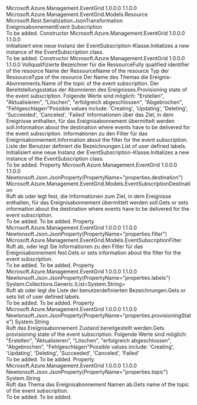 <Type Name="EventSubscription" FullName="Microsoft.Azure.Management.EventGrid.Models.EventSubscription">
  <TypeSignature Language="C#" Value="public class EventSubscription : Microsoft.Azure.Management.EventGrid.Models.Resource" />
  <TypeSignature Language="ILAsm" Value=".class public auto ansi beforefieldinit EventSubscription extends Microsoft.Azure.Management.EventGrid.Models.Resource" />
  <TypeSignature Language="DocId" Value="T:Microsoft.Azure.Management.EventGrid.Models.EventSubscription" />
  <TypeSignature Language="VB.NET" Value="Public Class EventSubscription&#xA;Inherits Resource" />
  <TypeSignature Language="F#" Value="type EventSubscription = class&#xA;    inherit Resource" />
  <AssemblyInfo>
    <AssemblyName>Microsoft.Azure.Management.EventGrid</AssemblyName>
    <AssemblyVersion>1.0.0.0</AssemblyVersion>
    <AssemblyVersion>1.1.0.0</AssemblyVersion>
  </AssemblyInfo>
  <Base>
    <BaseTypeName>Microsoft.Azure.Management.EventGrid.Models.Resource</BaseTypeName>
  </Base>
  <Interfaces />
  <Attributes>
    <Attribute>
      <AttributeName>Microsoft.Rest.Serialization.JsonTransformation</AttributeName>
    </Attribute>
  </Attributes>
  <Docs>
    <summary>
            <span data-ttu-id="f7da6-101">Ereignisabonnement</span><span class="sxs-lookup"><span data-stu-id="f7da6-101">Event Subscription</span></span>
            </summary>
    <remarks>To be added.</remarks>
  </Docs>
  <Members>
    <Member MemberName=".ctor">
      <MemberSignature Language="C#" Value="public EventSubscription ();" />
      <MemberSignature Language="ILAsm" Value=".method public hidebysig specialname rtspecialname instance void .ctor() cil managed" />
      <MemberSignature Language="DocId" Value="M:Microsoft.Azure.Management.EventGrid.Models.EventSubscription.#ctor" />
      <MemberSignature Language="VB.NET" Value="Public Sub New ()" />
      <MemberType>Constructor</MemberType>
      <AssemblyInfo>
        <AssemblyName>Microsoft.Azure.Management.EventGrid</AssemblyName>
        <AssemblyVersion>1.0.0.0</AssemblyVersion>
        <AssemblyVersion>1.1.0.0</AssemblyVersion>
      </AssemblyInfo>
      <Parameters />
      <Docs>
        <summary>
            <span data-ttu-id="f7da6-102">Initialisiert eine neue Instanz der EventSubscription-Klasse.</span><span class="sxs-lookup"><span data-stu-id="f7da6-102">Initializes a new instance of the EventSubscription class.</span></span>
            </summary>
        <remarks>To be added.</remarks>
      </Docs>
    </Member>
    <Member MemberName=".ctor">
      <MemberSignature Language="C#" Value="public EventSubscription (string id = null, string name = null, string type = null, string topic = null, string provisioningState = null, Microsoft.Azure.Management.EventGrid.Models.EventSubscriptionDestination destination = null, Microsoft.Azure.Management.EventGrid.Models.EventSubscriptionFilter filter = null, System.Collections.Generic.IList&lt;string&gt; labels = null);" />
      <MemberSignature Language="ILAsm" Value=".method public hidebysig specialname rtspecialname instance void .ctor(string id, string name, string type, string topic, string provisioningState, class Microsoft.Azure.Management.EventGrid.Models.EventSubscriptionDestination destination, class Microsoft.Azure.Management.EventGrid.Models.EventSubscriptionFilter filter, class System.Collections.Generic.IList`1&lt;string&gt; labels) cil managed" />
      <MemberSignature Language="DocId" Value="M:Microsoft.Azure.Management.EventGrid.Models.EventSubscription.#ctor(System.String,System.String,System.String,System.String,System.String,Microsoft.Azure.Management.EventGrid.Models.EventSubscriptionDestination,Microsoft.Azure.Management.EventGrid.Models.EventSubscriptionFilter,System.Collections.Generic.IList{System.String})" />
      <MemberSignature Language="VB.NET" Value="Public Sub New (Optional id As String = null, Optional name As String = null, Optional type As String = null, Optional topic As String = null, Optional provisioningState As String = null, Optional destination As EventSubscriptionDestination = null, Optional filter As EventSubscriptionFilter = null, Optional labels As IList(Of String) = null)" />
      <MemberSignature Language="F#" Value="new Microsoft.Azure.Management.EventGrid.Models.EventSubscription : string * string * string * string * string * Microsoft.Azure.Management.EventGrid.Models.EventSubscriptionDestination * Microsoft.Azure.Management.EventGrid.Models.EventSubscriptionFilter * System.Collections.Generic.IList&lt;string&gt; -&gt; Microsoft.Azure.Management.EventGrid.Models.EventSubscription" Usage="new Microsoft.Azure.Management.EventGrid.Models.EventSubscription (id, name, type, topic, provisioningState, destination, filter, labels)" />
      <MemberType>Constructor</MemberType>
      <AssemblyInfo>
        <AssemblyName>Microsoft.Azure.Management.EventGrid</AssemblyName>
        <AssemblyVersion>1.0.0.0</AssemblyVersion>
        <AssemblyVersion>1.1.0.0</AssemblyVersion>
      </AssemblyInfo>
      <Parameters>
        <Parameter Name="id" Type="System.String" />
        <Parameter Name="name" Type="System.String" />
        <Parameter Name="type" Type="System.String" />
        <Parameter Name="topic" Type="System.String" />
        <Parameter Name="provisioningState" Type="System.String" />
        <Parameter Name="destination" Type="Microsoft.Azure.Management.EventGrid.Models.EventSubscriptionDestination" />
        <Parameter Name="filter" Type="Microsoft.Azure.Management.EventGrid.Models.EventSubscriptionFilter" />
        <Parameter Name="labels" Type="System.Collections.Generic.IList&lt;System.String&gt;" />
      </Parameters>
      <Docs>
        <param name="id"><span data-ttu-id="f7da6-103">Vollqualifizierte Bezeichner für die Ressource</span><span class="sxs-lookup"><span data-stu-id="f7da6-103">Fully qualified identifier of the resource</span></span></param>
        <param name="name"><span data-ttu-id="f7da6-104">Name der Ressource</span><span class="sxs-lookup"><span data-stu-id="f7da6-104">Name of the resource</span></span></param>
        <param name="type"><span data-ttu-id="f7da6-105">Typ der Ressource</span><span class="sxs-lookup"><span data-stu-id="f7da6-105">Type of the resource</span></span></param>
        <param name="topic"><span data-ttu-id="f7da6-106">Der Name des Themas die Ereignis-Abonnements.</span><span class="sxs-lookup"><span data-stu-id="f7da6-106">Name of the topic of the event subscription.</span></span></param>
        <param name="provisioningState"><span data-ttu-id="f7da6-107">Der Bereitstellungsstatus der Abonnieren des Ereignisses.</span><span class="sxs-lookup"><span data-stu-id="f7da6-107">Provisioning state of the event subscription.</span></span> <span data-ttu-id="f7da6-108">Folgende Werte sind möglich: "Erstellen", "Aktualisieren", "Löschen", "erfolgreich abgeschlossen", "Abgebrochen", "Fehlgeschlagen"</span><span class="sxs-lookup"><span data-stu-id="f7da6-108">Possible values include: 'Creating', 'Updating', 'Deleting', 'Succeeded', 'Canceled', 'Failed'</span></span></param>
        <param name="destination"><span data-ttu-id="f7da6-109">Informationen über das Ziel, in dem Ereignisse enthalten, für das Ereignisabonnement übermittelt werden soll.</span><span class="sxs-lookup"><span data-stu-id="f7da6-109">Information about the destination where events have to be delivered for the event subscription.</span></span></param>
        <param name="filter"><span data-ttu-id="f7da6-110">Informationen zu den Filter für das Ereignisabonnement.</span><span class="sxs-lookup"><span data-stu-id="f7da6-110">Information about the filter for the event subscription.</span></span></param>
        <param name="labels"><span data-ttu-id="f7da6-111">Liste der Benutzer definiert die Bezeichnungen.</span><span class="sxs-lookup"><span data-stu-id="f7da6-111">List of user defined labels.</span></span></param>
        <summary>
            <span data-ttu-id="f7da6-112">Initialisiert eine neue Instanz der EventSubscription-Klasse.</span><span class="sxs-lookup"><span data-stu-id="f7da6-112">Initializes a new instance of the EventSubscription class.</span></span>
            </summary>
        <remarks>To be added.</remarks>
      </Docs>
    </Member>
    <Member MemberName="Destination">
      <MemberSignature Language="C#" Value="public Microsoft.Azure.Management.EventGrid.Models.EventSubscriptionDestination Destination { get; set; }" />
      <MemberSignature Language="ILAsm" Value=".property instance class Microsoft.Azure.Management.EventGrid.Models.EventSubscriptionDestination Destination" />
      <MemberSignature Language="DocId" Value="P:Microsoft.Azure.Management.EventGrid.Models.EventSubscription.Destination" />
      <MemberSignature Language="VB.NET" Value="Public Property Destination As EventSubscriptionDestination" />
      <MemberSignature Language="F#" Value="member this.Destination : Microsoft.Azure.Management.EventGrid.Models.EventSubscriptionDestination with get, set" Usage="Microsoft.Azure.Management.EventGrid.Models.EventSubscription.Destination" />
      <MemberType>Property</MemberType>
      <AssemblyInfo>
        <AssemblyName>Microsoft.Azure.Management.EventGrid</AssemblyName>
        <AssemblyVersion>1.0.0.0</AssemblyVersion>
        <AssemblyVersion>1.1.0.0</AssemblyVersion>
      </AssemblyInfo>
      <Attributes>
        <Attribute>
          <AttributeName>Newtonsoft.Json.JsonProperty(PropertyName="properties.destination")</AttributeName>
        </Attribute>
      </Attributes>
      <ReturnValue>
        <ReturnType>Microsoft.Azure.Management.EventGrid.Models.EventSubscriptionDestination</ReturnType>
      </ReturnValue>
      <Docs>
        <summary>
            <span data-ttu-id="f7da6-113">Ruft ab oder legt fest, die Informationen zum Ziel, in dem Ereignisse enthalten, für das Ereignisabonnement übermittelt werden soll.</span><span class="sxs-lookup"><span data-stu-id="f7da6-113">Gets or sets information about the destination where events have to be delivered for the event subscription.</span></span>
            </summary>
        <value>To be added.</value>
        <remarks>To be added.</remarks>
      </Docs>
    </Member>
    <Member MemberName="Filter">
      <MemberSignature Language="C#" Value="public Microsoft.Azure.Management.EventGrid.Models.EventSubscriptionFilter Filter { get; set; }" />
      <MemberSignature Language="ILAsm" Value=".property instance class Microsoft.Azure.Management.EventGrid.Models.EventSubscriptionFilter Filter" />
      <MemberSignature Language="DocId" Value="P:Microsoft.Azure.Management.EventGrid.Models.EventSubscription.Filter" />
      <MemberSignature Language="VB.NET" Value="Public Property Filter As EventSubscriptionFilter" />
      <MemberSignature Language="F#" Value="member this.Filter : Microsoft.Azure.Management.EventGrid.Models.EventSubscriptionFilter with get, set" Usage="Microsoft.Azure.Management.EventGrid.Models.EventSubscription.Filter" />
      <MemberType>Property</MemberType>
      <AssemblyInfo>
        <AssemblyName>Microsoft.Azure.Management.EventGrid</AssemblyName>
        <AssemblyVersion>1.0.0.0</AssemblyVersion>
        <AssemblyVersion>1.1.0.0</AssemblyVersion>
      </AssemblyInfo>
      <Attributes>
        <Attribute>
          <AttributeName>Newtonsoft.Json.JsonProperty(PropertyName="properties.filter")</AttributeName>
        </Attribute>
      </Attributes>
      <ReturnValue>
        <ReturnType>Microsoft.Azure.Management.EventGrid.Models.EventSubscriptionFilter</ReturnType>
      </ReturnValue>
      <Docs>
        <summary>
            <span data-ttu-id="f7da6-114">Ruft ab, oder legt Sie Informationen zu den Filter für das Ereignisabonnement fest.</span><span class="sxs-lookup"><span data-stu-id="f7da6-114">Gets or sets information about the filter for the event subscription.</span></span>
            </summary>
        <value>To be added.</value>
        <remarks>To be added.</remarks>
      </Docs>
    </Member>
    <Member MemberName="Labels">
      <MemberSignature Language="C#" Value="public System.Collections.Generic.IList&lt;string&gt; Labels { get; set; }" />
      <MemberSignature Language="ILAsm" Value=".property instance class System.Collections.Generic.IList`1&lt;string&gt; Labels" />
      <MemberSignature Language="DocId" Value="P:Microsoft.Azure.Management.EventGrid.Models.EventSubscription.Labels" />
      <MemberSignature Language="VB.NET" Value="Public Property Labels As IList(Of String)" />
      <MemberSignature Language="F#" Value="member this.Labels : System.Collections.Generic.IList&lt;string&gt; with get, set" Usage="Microsoft.Azure.Management.EventGrid.Models.EventSubscription.Labels" />
      <MemberType>Property</MemberType>
      <AssemblyInfo>
        <AssemblyName>Microsoft.Azure.Management.EventGrid</AssemblyName>
        <AssemblyVersion>1.0.0.0</AssemblyVersion>
        <AssemblyVersion>1.1.0.0</AssemblyVersion>
      </AssemblyInfo>
      <Attributes>
        <Attribute>
          <AttributeName>Newtonsoft.Json.JsonProperty(PropertyName="properties.labels")</AttributeName>
        </Attribute>
      </Attributes>
      <ReturnValue>
        <ReturnType>System.Collections.Generic.IList&lt;System.String&gt;</ReturnType>
      </ReturnValue>
      <Docs>
        <summary>
            <span data-ttu-id="f7da6-115">Ruft ab oder legt die Liste der benutzerdefinierten Bezeichnungen.</span><span class="sxs-lookup"><span data-stu-id="f7da6-115">Gets or sets list of user defined labels.</span></span>
            </summary>
        <value>To be added.</value>
        <remarks>To be added.</remarks>
      </Docs>
    </Member>
    <Member MemberName="ProvisioningState">
      <MemberSignature Language="C#" Value="public string ProvisioningState { get; }" />
      <MemberSignature Language="ILAsm" Value=".property instance string ProvisioningState" />
      <MemberSignature Language="DocId" Value="P:Microsoft.Azure.Management.EventGrid.Models.EventSubscription.ProvisioningState" />
      <MemberSignature Language="VB.NET" Value="Public ReadOnly Property ProvisioningState As String" />
      <MemberSignature Language="F#" Value="member this.ProvisioningState : string" Usage="Microsoft.Azure.Management.EventGrid.Models.EventSubscription.ProvisioningState" />
      <MemberType>Property</MemberType>
      <AssemblyInfo>
        <AssemblyName>Microsoft.Azure.Management.EventGrid</AssemblyName>
        <AssemblyVersion>1.0.0.0</AssemblyVersion>
        <AssemblyVersion>1.1.0.0</AssemblyVersion>
      </AssemblyInfo>
      <Attributes>
        <Attribute>
          <AttributeName>Newtonsoft.Json.JsonProperty(PropertyName="properties.provisioningState")</AttributeName>
        </Attribute>
      </Attributes>
      <ReturnValue>
        <ReturnType>System.String</ReturnType>
      </ReturnValue>
      <Docs>
        <summary>
            <span data-ttu-id="f7da6-116">Ruft das Ereignisabonnement Zustand bereitgestellt werden.</span><span class="sxs-lookup"><span data-stu-id="f7da6-116">Gets provisioning state of the event subscription.</span></span> <span data-ttu-id="f7da6-117">Folgende Werte sind möglich: "Erstellen", "Aktualisieren", "Löschen", "erfolgreich abgeschlossen", "Abgebrochen", "Fehlgeschlagen"</span><span class="sxs-lookup"><span data-stu-id="f7da6-117">Possible values include: 'Creating', 'Updating', 'Deleting', 'Succeeded', 'Canceled', 'Failed'</span></span>
            </summary>
        <value>To be added.</value>
        <remarks>To be added.</remarks>
      </Docs>
    </Member>
    <Member MemberName="Topic">
      <MemberSignature Language="C#" Value="public string Topic { get; }" />
      <MemberSignature Language="ILAsm" Value=".property instance string Topic" />
      <MemberSignature Language="DocId" Value="P:Microsoft.Azure.Management.EventGrid.Models.EventSubscription.Topic" />
      <MemberSignature Language="VB.NET" Value="Public ReadOnly Property Topic As String" />
      <MemberSignature Language="F#" Value="member this.Topic : string" Usage="Microsoft.Azure.Management.EventGrid.Models.EventSubscription.Topic" />
      <MemberType>Property</MemberType>
      <AssemblyInfo>
        <AssemblyName>Microsoft.Azure.Management.EventGrid</AssemblyName>
        <AssemblyVersion>1.0.0.0</AssemblyVersion>
        <AssemblyVersion>1.1.0.0</AssemblyVersion>
      </AssemblyInfo>
      <Attributes>
        <Attribute>
          <AttributeName>Newtonsoft.Json.JsonProperty(PropertyName="properties.topic")</AttributeName>
        </Attribute>
      </Attributes>
      <ReturnValue>
        <ReturnType>System.String</ReturnType>
      </ReturnValue>
      <Docs>
        <summary>
            <span data-ttu-id="f7da6-118">Ruft das Thema das Ereignisabonnement Namen ab.</span><span class="sxs-lookup"><span data-stu-id="f7da6-118">Gets name of the topic of the event subscription.</span></span>
            </summary>
        <value>To be added.</value>
        <remarks>To be added.</remarks>
      </Docs>
    </Member>
  </Members>
</Type>